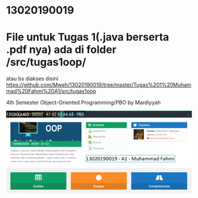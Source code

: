 # 13020190019
# File untuk Tugas 1(.java berserta .pdf nya) ada di folder /src/tugas1oop/
atau bs diakses disini https://github.com/Mweh/13020190019/tree/master/Tugas%201%20Muhammad%20Fahmi%20A1/src/tugas1oop

4th Semester Object-Oriented Programming/PBO by Mardiyyah


![](Image/OOP%20GitHub%20Cover.png)
